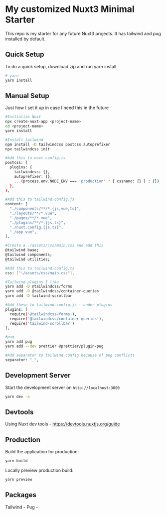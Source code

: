 # My customized Nuxt3 Minimal Starter

This repo is my starter for any future Nuxt3 projects. It has tailwind and pug installed by default.

## Quick Setup

To do a quick setup, download zip and run yarn install

```bash
# yarn
yarn install
```

## Manual Setup

Just how I set it up in case I need this in the future

```bash
#Initialize Nuxt
npx create-nuxt-app <project-name>
cd <project-name>
yarn install

#Install tailwind
npm install -D tailwindcss postcss autoprefixer
npx tailwindcss init

#Add this to nuxt.config.ts
postcss: {
  plugins: {
    tailwindcss: {},
    autoprefixer: {},
    ...(process.env.NODE_ENV === 'production' ? { cssnano: {} } : {})
  },
},

#Add this to tailwind.config.js
content: [
  "./components/**/*.{js,vue,ts}",
  "./layouts/**/*.vue",
  "./pages/**/*.vue",
  "./plugins/**/*.{js,ts}",
  "./nuxt.config.{js,ts}",
  "./app.vue",
],

#Create a ./assets/css/main.css and add this
@tailwind base;
@tailwind components;
@tailwind utilities;

#Add this to tailwind.config.ts
css: ["~/assets/css/main.css"],

#Tailwind plugins I like
yarn add -D @tailwindcss/forms
yarn add -D @tailwindcss/container-queries
yarn add -D tailwind-scrollbar

#Add these to tailwind.config.js - under plugins
plugins: [
  require('@tailwindcss/forms'),
  require('@tailwindcss/container-queries'),
  require('tailwind-scrollbar')
],

#pug
yarn add pug
yarn add --dev prettier @prettier/plugin-pug

#Add separator to tailwind.config because of pug conflicts
separator: "_",

```

## Development Server

Start the development server on `http://localhost:3000`

```bash
yarn dev -o
```

## Devtools

Using Nuxt dev tools - https://devtools.nuxtjs.org/guide

## Production

Build the application for production:

```bash
yarn build
```

Locally preview production build:

```bash
yarn preview
```

## Packages

Tailwind -
Pug -

